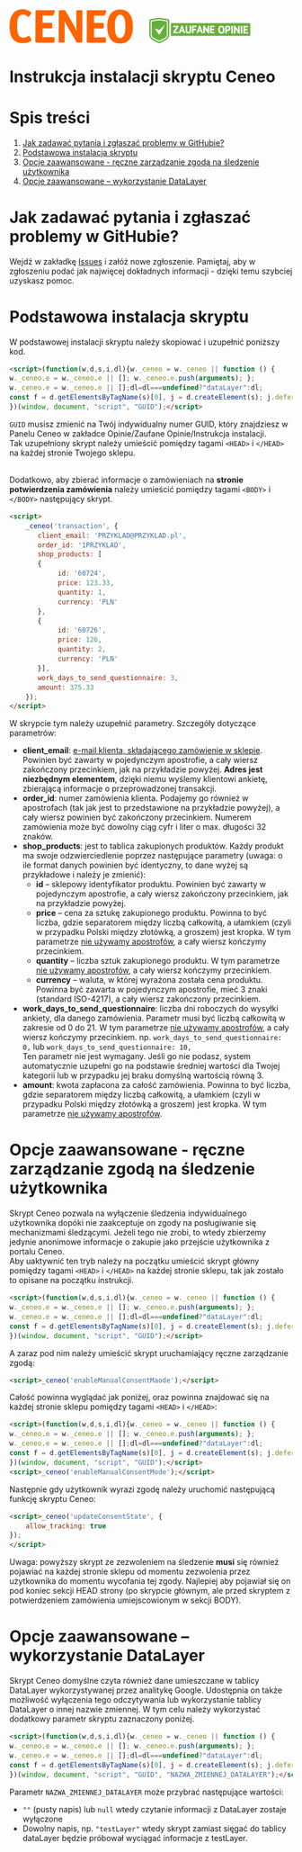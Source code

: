 <img src="assets/ceneo_logo.png" style="max-width:220px;">
<img src="assets/ceneo_zo_logo.png" style="margin-left:25px;max-width:180px;">

<br>

# Instrukcja instalacji skryptu Ceneo

# Spis treści
1. [Jak zadawać pytania i zgłaszać problemy w GitHubie?](#jak-zadawać-pytania-i-zgłaszać-problemy-w-githubie)
1. [Podstawowa instalacja skryptu](#podstawowa-instalacja-skryptu)
1. [Opcje zaawansowane - ręczne zarządzanie zgodą na śledzenie użytkownika](#opcje-zaawansowane---ręczne-zarządzanie-zgodą-na-śledzenie-użytkownika)
1. [Opcje zaawansowane – wykorzystanie DataLayer](#opcje-zaawansowane-–-wykorzystanie-datalayer)


# Jak zadawać pytania i zgłaszać problemy w GitHubie?
Wejdź w zakładkę [Issues](https://github.com/ceneo/ceneo-integration/issues) i załóż nowe zgłoszenie. Pamiętaj, aby w zgłoszeniu podać jak najwięcej dokładnych informacji - dzięki temu szybciej uzyskasz pomoc.

<div class="page" />

# Podstawowa instalacja skryptu
W podstawowej instalacji skryptu należy skopiować i uzupełnić poniższy kod.

```HTML
<script>(function(w,d,s,i,dl){w._ceneo = w._ceneo || function () {
w._ceneo.e = w._ceneo.e || []; w._ceneo.e.push(arguments); };
w._ceneo.e = w._ceneo.e || [];dl=dl===undefined?"dataLayer":dl;
const f = d.getElementsByTagName(s)[0], j = d.createElement(s); j.defer = true; j.src = "https://ssl.ceneo.pl/ct/v5/script.js?accountGuid=" + i + "&t=" + Date.now() + (dl ? "&dl=" + dl : ''); f.parentNode.insertBefore(j, f);
})(window, document, "script", "GUID");</script>
```

`GUID` musisz zmienić na Twój indywidualny numer GUID, który znajdziesz w Panelu Ceneo w zakładce Opinie/Zaufane Opinie/Instrukcja instalacji.\
Tak uzupełniony skrypt należy umieścić pomiędzy tagami `<HEAD>` i `</HEAD>` na każdej stronie Twojego sklepu.
<br><br>

Dodatkowo, aby zbierać informacje o zamówieniach na **stronie potwierdzenia zamówienia** należy umieścić pomiędzy tagami `<BODY>` i `</BODY>` następujący skrypt.

```HTML
<script>
    _ceneo('transaction', {
       client_email: 'PRZYKLAD@PRZYKLAD.pl',
       order_id: '1PRZYKLAD',
       shop_products: [
       {
            id: '60724',
            price: 123.33,
            quantity: 1,
            currency: 'PLN'
       },
       {
            id: '60726',
            price: 126,
            quantity: 2,
            currency: 'PLN'
       }],
       work_days_to_send_questionnaire: 3,
       amount: 375.33
    });
</script>
```

W skrypcie tym należy uzupełnić parametry. Szczegóły dotyczące parametrów:

- **client_email**: <ins>e-mail klienta, składającego zamówienie w sklepie</ins>. Powinien być zawarty w pojedynczym apostrofie, a cały wiersz zakończony przecinkiem, jak na przykładzie powyżej. **Adres jest niezbędnym elementem**, dzięki niemu wyślemy klientowi ankietę, zbierającą informacje o przeprowadzonej transakcji.
- **order_id**: numer zamówienia klienta. Podajemy go również w apostrofach (tak jak jest to przedstawione na przykładzie powyżej), a cały wiersz powinien być zakończony przecinkiem. Numerem zamówienia może być dowolny ciąg cyfr i liter o max. długości 32 znaków.
- **shop_products**: jest to tablica zakupionych produktów. Każdy produkt ma swoje odzwierciedlenie poprzez następujące parametry (uwaga: o ile format danych powinien być identyczny, to dane wyżej są przykładowe i należy je zmienić):
  - **id** – sklepowy identyfikator produktu. Powinien być zawarty w pojedynczym apostrofie, a cały wiersz zakończony przecinkiem, jak na przykładzie powyżej.
  - **price** – cena za sztukę zakupionego produktu. Powinna to być liczba, gdzie separatorem między liczbą całkowitą, a ułamkiem (czyli w przypadku Polski między złotówką, a groszem) jest kropka. W tym parametrze <ins>nie używamy apostrofów</ins>, a cały wiersz kończymy przecinkiem.
  - **quantity** – liczba sztuk zakupionego produktu. W tym parametrze <ins>nie używamy apostrofów</ins>, a cały wiersz kończymy przecinkiem.
  - **currency** – waluta, w której wyrażona została cena produktu. Powinna być zawarta w pojedynczym apostrofie, mieć 3 znaki (standard ISO-4217), a cały wiersz zakończony przecinkiem.
- **work_days_to_send_questionnaire**: liczba dni roboczych do wysyłki ankiety, dla danego zamówienia. Parametr musi być liczbą całkowitą w zakresie od 0 do 21. W tym parametrze <ins>nie używamy apostrofów</ins>, a cały wiersz kończymy przecinkiem.
np. `work_days_to_send_questionnaire: 0,` lub `work_days_to_send_questionnaire: 10,`<br> Ten parametr nie jest wymagany. Jeśli go nie podasz, system automatycznie uzupełni go na podstawie średniej wartości dla Twojej kategorii lub w przypadku jej braku domyślną wartością równą 3.
- **amount**: kwota zapłacona za całość zamówienia. Powinna to być liczba, gdzie separatorem między liczbą całkowitą, a ułamkiem (czyli w przypadku Polski między złotówką a groszem) jest kropka. W tym parametrze <ins>nie używamy apostrofów</ins>.

<div class="page" />

# Opcje zaawansowane - ręczne zarządzanie zgodą na śledzenie użytkownika

Skrypt Ceneo pozwala na wyłączenie śledzenia indywidualnego użytkownika dopóki nie zaakceptuje on zgody na posługiwanie się mechanizmami śledzącymi. Jeżeli tego nie zrobi, to wtedy zbierzemy jedynie anonimowe informacje o zakupie jako przejście użytkownika z portalu Ceneo.<br>
Aby uaktywnić ten tryb należy na początku umieścić skrypt główny pomiędzy tagami `<HEAD>`
i `</HEAD>` na każdej stronie sklepu, tak jak zostało to opisane na początku instrukcji.

```HTML
<script>(function(w,d,s,i,dl){w._ceneo = w._ceneo || function () {
w._ceneo.e = w._ceneo.e || []; w._ceneo.e.push(arguments); };
w._ceneo.e = w._ceneo.e || [];dl=dl===undefined?"dataLayer":dl;
const f = d.getElementsByTagName(s)[0], j = d.createElement(s); j.defer = true; j.src = "https://ssl.ceneo.pl/ct/v5/script.js?accountGuid=" + i + "&t=" + Date.now() + (dl ? "&dl=" + dl : ''); f.parentNode.insertBefore(j, f);
})(window, document, "script", "GUID");</script>
```

A zaraz pod nim należy umieścić skrypt uruchamiający ręczne zarządzanie zgodą:

```HTML
<script>_ceneo('enableManualConsentMaode');</script>
```

Całość powinna wyglądać jak poniżej, oraz powinna znajdować się na każdej stronie sklepu pomiędzy tagami `<HEAD>` i `</HEAD>`:

```HTML
<script>(function(w,d,s,i,dl){w._ceneo = w._ceneo || function () {
w._ceneo.e = w._ceneo.e || []; w._ceneo.e.push(arguments); };
w._ceneo.e = w._ceneo.e || [];dl=dl===undefined?"dataLayer":dl;
const f = d.getElementsByTagName(s)[0], j = d.createElement(s); j.defer = true; j.src = "https://ssl.ceneo.pl/ct/v5/script.js?accountGuid=" + i + "&t=" + Date.now() + (dl ? "&dl=" + dl : ''); f.parentNode.insertBefore(j, f);
})(window, document, "script", "GUID");</script>
<script>_ceneo('enableManualConsentMode');</script>
```

Następnie gdy użytkownik wyrazi zgodę należy uruchomić następującą funkcję skryptu Ceneo:

```HTML
<script>_ceneo('updateConsentState', {
    allow_tracking: true
});
</script>
```

Uwaga: powyższy skrypt ze zezwoleniem na śledzenie **musi** się również pojawiać na każdej stronie sklepu od momentu zezwolenia przez użytkownika do momentu wycofania tej zgody. Najlepiej aby pojawiał się on pod koniec sekcji HEAD strony (po skrypcie głównym, ale przed skryptem
z potwierdzeniem zamówienia umiejscowionym w sekcji BODY).

<div class="page" />

# Opcje zaawansowane – wykorzystanie DataLayer

Skrypt Ceneo domyślne czyta również dane umieszczane w tablicy DataLayer wykorzystywanej przez analitykę Google. Udostępnia on także możliwość wyłączenia tego odczytywania lub wykorzystanie tablicy DataLayer o innej nazwie zmiennej. W tym celu należy wykorzystać dodatkowy parametr skryptu zaznaczony poniżej.

```HTML
<script>(function(w,d,s,i,dl){w._ceneo = w._ceneo || function () {
w._ceneo.e = w._ceneo.e || []; w._ceneo.e.push(arguments); };
w._ceneo.e = w._ceneo.e || [];dl=dl===undefined?"dataLayer":dl;
const f = d.getElementsByTagName(s)[0], j = d.createElement(s); j.defer = true; j.src = "https://ssl.ceneo.pl/ct/v5/script.js?accountGuid=" + i + "&t=" + Date.now() + (dl ? "&dl=" + dl : ''); f.parentNode.insertBefore(j, f);
})(window, document, "script", "GUID", "NAZWA_ZMIENNEJ_DATALAYER");</script>
```

Parametr `NAZWA_ZMIENNEJ_DATALAYER` może przybrać następujące wartości:
- `""` (pusty napis) lub `null` wtedy czytanie informacji z DataLayer zostaje wyłączone
- Dowolny napis, np. `"testLayer"` wtedy skrypt zamiast sięgać do tablicy dataLayer będzie próbował wyciągać informacje z testLayer.
